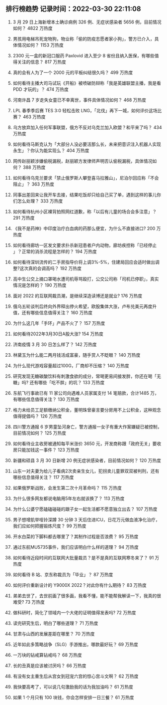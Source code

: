 
## 排行榜趋势 记录时间：2022-03-30 22:11:08
  
  1. 3 月 29 日上海新增本土确诊病例 326 例、无症状感染者 5656 例，目前情况如何？ 4822 万热度
    
  2. 男孩用电梯吊死宠物狗，物业称「偷的防疫志愿者家小狗」，警方已介入，具体情况如何？ 1153 万热度
    
  3. 2300 元一盒的新冠口服药 Paxlovid 进入至少 8 省份且纳入医保，有哪些值得关注的信息？ 817 万热度
    
  4. 真的会有人为了一个 2000 元的平板纠结很久吗？ 499 万热度
    
  5. 如何看待主播大司马试玩《开船》被喷破防辩称「我是英雄联盟主播，我是看 PDD 才玩的」？ 474 万热度
    
  6. 河南许昌 7 岁走失女童已不幸离世，事件具体情况如何？ 468 万热度
    
  7. LPL 春季季后赛 TES 3:0 轻松击败 LNG，「北伐」再下一城，如何评价这场比赛？ 463 万热度
    
  8. 乌方放弃加入任何军事联盟，俄方不反对乌克兰加入欧盟？和平来了吗？ 434 万热度
    
  9. 如何看待马斯克认为「大部分人没必要活那么长，未来把意识注入机器人实现永生」？你认为能实现么？ 404 万热度
    
  10. 网传赵丽颖涉嫌偷税漏税，赵丽颖方发律师声明否认偷税漏税，具体情况如何？ 388 万热度
    
  11. 如何看待乌克兰要求「禁止俄罗斯人攀登喜马拉雅山」，尼泊尔回应称「不会阻止」？ 363 万热度
    
  12. 同事出差回来让我开车去接，结果吃饭却只给自己买了单，遇到这样的事儿你们怎么处理？ 333 万热度
    
  13. 如何看待杭州小区裸背拍照网红道歉，称「以后有儿童的场合会多注意」？ 291 万热度
    
  14. 《我不是药神》中印度治疗白血病的药那么便宜，为什么不直接进口? 200 万热度
    
  15. 如何看待廊坊一区发文要求扑杀新冠患者户内动物，廊坊疾控称「已经停止 」？正常的消杀流程是怎样的？ 194 万热度
    
  16. 如何看待深圳流传的二手房指导价将上调3%-5%，住建局回应会适时做出调整?这次真的会调高吗？ 192 万热度
    
  17. 高中生公交上摘口罩喝水遭司机辱骂殴打，公交公司称「司机已停职」，真实情况是怎样的？ 190 万热度
    
  18. 面对 2022 的互联网裁员潮，是继续深造读博还是就业? 176 万热度
    
  19. 俄乌五轮谈判后终向外界释出停火希望，欧股集体大涨，卢布兑美元再度升值，还有哪些信息值得关注？ 160 万热度
    
  20. 为什么这几年「手环」产品不火了？ 157 万热度
    
  21. 如何看待2022年3月30日A股大涨? 154 万热度
    
  22. 济南疫情 3 月 30 日怎么样了？ 142 万热度
    
  23. 林黛玉为什么能二两月钱活成富豪，随手赏人不眨眼？ 140 万热度
    
  24. 为什么现代游戏容量超过100G，厂商却不压缩？ 140 万热度
    
  25. 研究发现无糖碳酸饮料有刺激食欲的成分，常喝更易间接发胖，你还在喝「无糖」吗? 还有哪些「吃不胖」的坑？ 133 万热度
    
  26. 东航飞行事故已有 11 家公司向遇难人员家属支付 14 笔赔款，合计1485 万，有哪些信息值得关注？ 130 万热度
    
  27. 格力未给员工足额缴纳公积金，董明珠曾豪言要分房用不上公积金，这种观念值得提倡吗？ 126 万热度
    
  28. 四川警方通报 6 岁男童坠河身亡，警方通报一女子有重大作案嫌疑已被控制，目前情况如何？ 125 万热度
    
  29. 如何看待业主收房被通知每平米涨价 3650 元，开发商称跟「政府无关」要收房只能加钱这一事件？ 123 万热度
    
  30. 新疆和硕县 3 月 30 日新增 20 例无症状感染者，目前情况如何？ 120 万热度
    
  31. 山东一对夫妻为给儿子看病2次卖亲生女儿，犯拐卖儿童罪双双被判刑，还有哪些信息值得关注？ 117 万热度
    
  32. 如果俄罗斯战败，会发生第二次十月革命吗？ 115 万热度
    
  33. 为什么很多网友都说电脑用5年左右就该换了？ 113 万热度
    
  34. 为什么公婆宁愿磕磕碰碰的跟子女一起生活都不愿意独立出去？ 107 万热度
    
  35. 男子想增肌举哑铃深蹲 30 分钟 3 天后住进ICU，日花万元做血液净化治疗，我们应如何把握锻炼尺度？ 99 万热度
    
  36. 开水白菜的下脚料都去哪里了？其制作过程是否浪费？ 95 万热度
    
  37. 通过东航MU5735事件，我们应该明白什么样的道理？ 94 万热度
    
  38. 如何看待近段时间的互联网大批量裁员？是不是真的互联网寒冬来了？ 91 万热度
    
  39. 如何看待 B 站、京东称裁员为「毕业」？ 87 万热度
    
  40. 如何评价重新设计的 Y9000X 2022？对此你有什么期待？ 83 万热度
    
  41. 弟弟去世了，去世前画了很多画，我看不懂，能不能帮我解读一下，我真的很难受? 73 万热度
    
  42. 做科研时，简化了领域内一个大佬的证明值得发表吗? 72 万热度
    
  43. 读完研究生后，明白了哪些道理？ 71 万热度
    
  44. 甘肃与山西的发展差距在哪里？ 70 万热度
    
  45. 近年如此多策略战争（SLG）手游推出，哪款最好玩？ 69 万热度
    
  46. 一万块的钻戒算钻戒吗？ 68 万热度
    
  47. 长的丑真是应该被讨厌吗？ 66 万热度
    
  48. 有没有女主重生后从宫女到冠宠六宫的惊心宫斗文啊？ 62 万热度
    
  49. 我快要高考了，可以说几句激励我的话为我加油吗？ 61 万热度
    
  50. 如果 1 个月只有 100 块钱，你会怎样安排一日三餐？ 61 万热度
    